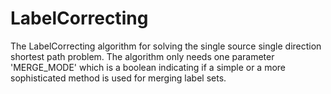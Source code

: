 # LabelCorrecting
The LabelCorrecting algorithm for solving the single source single direction shortest path problem.
The algorithm only needs one parameter 'MERGE_MODE' which is a boolean indicating if a simple or a more sophisticated method is used for merging label sets.

